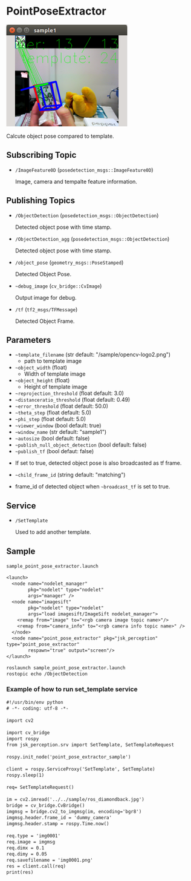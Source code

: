 # PointPoseExtractor

![](images/point_pose_extractor.png)

  Calcute object pose compared to template. 

## Subscribing Topic

- `/ImageFeature0D` (`posedetection_msgs::ImageFeature0D`)

  Image, camera and tempalte feature information. 

## Publishing Topics

- `/ObjectDetection` (`posedetection_msgs::ObjectDetection`)

  Detected object pose with time stamp. 

- `/ObjectDetection_agg` (`posedetection_msgs::ObjectDetection`)

  Detected object pose with time stamp. 

- `/object_pose` (`geometry_msgs::PoseStamped`)

  Detected Object Pose. 

- `~debug_image` (`cv_bridge::CvImage`) 

  Output image for debug.

- `/tf` (`tf2_msgs/TFMessage`)

  Detected Object Frame.

## Parameters

- `~template_filename` (str default: "/sample/opencv-logo2.png")
  + path to template image
- `~object_width` (float)
  + Width of template image
- `~object_height` (float)
  + Height of template image
- `~reprojection_threshold` (float default: 3.0)
- `~distanceratio_threshold` (float default: 0.49)
- `~error_threshold` (float default: 50.0)
- `~theta_step` (float default: 5.0)
- `~phi_step` (float default: 5.0)
- `~viewer_window` (bool default: true)
- `~window_name` (str default: "sample1")
- `~autosize` (bool default: false)
- `~publish_null_object_detection` (bool default: false)
- `~publish_tf` (bool defaut: false)
 + If set to true, detected object pose is also broadcasted as tf frame.
- `~child_frame_id` (string default: "matching")
 + frame_id of detected object when `~broadcast_tf` is set to true.

## Service 

- `/SetTemplate` 

  Used to add another template.

## Sample

`sample_point_pose_extractor.launch`
```
<launch>
  <node name="nodelet_manager"
        pkg="nodelet" type="nodelet"
        args="manager" />
  <node name="imagesift"
        pkg="nodelet" type="nodelet"
        args="load imagesift/ImageSift nodelet_manager">
    <remap from="image" to="<rgb camera image topic name>"/>
    <remap from="camera_info" to="<rgb camera info topic name>" />
  </node>
  <node name="point_pose_extractor" pkg="jsk_perception" type="point_pose_extractor"
        respawn="true" output="screen"/>
</launch>
``` 

```
roslaunch sample_point_pose_extractor.launch  
rostopic echo /ObjectDetection
```

### Example of how to run set_template service 

```
#!/usr/bin/env python
# -*- coding: utf-8 -*-

import cv2

import cv_bridge
import rospy
from jsk_perception.srv import SetTemplate, SetTemplateRequest

rospy.init_node('point_pose_extractor_sample')

client = rospy.ServiceProxy('SetTemplate', SetTemplate)
rospy.sleep(1)

req= SetTemplateRequest()

im = cv2.imread('../../sample/ros_diamondback.jpg')
bridge = cv_bridge.CvBridge()
imgmsg = bridge.cv2_to_imgmsg(im, encoding='bgr8')
imgmsg.header.frame_id = 'dummy_camera'
imgmsg.header.stamp = rospy.Time.now()

req.type = 'img0001'
req.image = imgmsg
req.dimx = 0.1
req.dimy = 0.05
req.savefilename = 'img0001.png'
res = client.call(req)
print(res)
```
